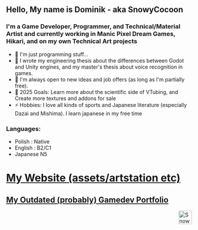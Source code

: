 ## Hello, My name is **Dominik** - aka SnowyCocoon

### I'm a **Game Developer, Programmer, and Technical/Material Artist** and currently working in Manic Pixel Dream Games, Hikari, and on my own Technical Art projects
- 🔭 I'm just programming stuff...
- 🌱 I wrote my engineering thesis about the differences between Godot and Unity engines, and my master's thesis about voice recognition in games.
- 👯 I'm always open to new ideas and job offers (as long as I'm partially free).
- 🥅 2025 Goals: Learn more about the scientific side of VTubing, and Create more textures and addons for sale
- ⚡ Hobbies: I love all kinds of sports and Japanese literature (especially Dazai and Mishima). I learn japanese in my free time

### Languages:
- Polish : Native
- English : B2/C1
- Japanese N5

# [My Website (assets/artstation etc)][website]

## [My Outdated (probably) Gamedev Portfolio][Gamedev_Portfolio_Repo]


[<img align="right" alt="SnowyCocoon | LinkedIn" width="36px" src="https://cdn.jsdelivr.net/npm/simple-icons@v3/icons/linkedin.svg" />][linkedin]


[Gamedev_Portfolio_Repo]: [https://github.com/SnowyCocoon/Data_Science_Portfolio](https://github.com/SnowyCocoon/Game_Development_Portfolio)

[website]: https://snowycocoon.com

[linkedin]: https://www.linkedin.com/in/snowycocoon/

